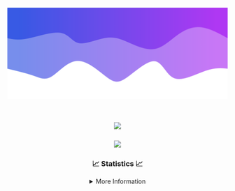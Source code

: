 ![Header](./IMG_4001.png)
<div align="center">

<h1 align="center">
  <a href="https://git.io/typing-svg">
    <img src="https://readme-typing-svg.herokuapp.com/?lines=Welcome+to+my+profile!+👋;JavaScript+developer.;&center=true&size=25">
  </a>
</h1>

<p align="center">
  <img src="https://lanyard.cnrad.dev/api/624702585596805130" />
</p>

### 📈 Statistics 📈
<details>
    <summary>More Information</summary>
    <br/>

<!--START_SECTION:waka-->
![Code Time](http://img.shields.io/badge/Code%20Time-185%20hrs%2014%20mins-blue)

![Profile Views](http://img.shields.io/badge/Profile%20Views-0-blue)

**🐱 My GitHub Data** 

> 📦 2.5 kB Used in GitHub's Storage 
 > 
> 🏆 3 Contributions in the Year 2024
 > 
> 🚫 Not Opted to Hire
 > 
> 📜 5 Public Repositories 
 > 
> 🔑 1 Private Repositories 
 > 
**I'm an Early 🐤** 

```text
🌞 Morning                365 commits         ███████░░░░░░░░░░░░░░░░░░   29.01 % 
🌆 Daytime                435 commits         █████████░░░░░░░░░░░░░░░░   34.58 % 
🌃 Evening                415 commits         ████████░░░░░░░░░░░░░░░░░   32.99 % 
🌙 Night                  43 commits          █░░░░░░░░░░░░░░░░░░░░░░░░   03.42 % 
```
📅 **I'm Most Productive on Wednesday** 

```text
Monday                   153 commits         ███░░░░░░░░░░░░░░░░░░░░░░   12.16 % 
Tuesday                  167 commits         ███░░░░░░░░░░░░░░░░░░░░░░   13.28 % 
Wednesday                298 commits         ██████░░░░░░░░░░░░░░░░░░░   23.69 % 
Thursday                 268 commits         █████░░░░░░░░░░░░░░░░░░░░   21.30 % 
Friday                   141 commits         ███░░░░░░░░░░░░░░░░░░░░░░   11.21 % 
Saturday                 107 commits         ██░░░░░░░░░░░░░░░░░░░░░░░   08.51 % 
Sunday                   124 commits         ██░░░░░░░░░░░░░░░░░░░░░░░   09.86 % 
```


📊 **This Week I Spent My Time On** 

```text
🕑︎ Time Zone: America/New_York

💬 Programming Languages: 
Java                     15 hrs 53 mins      ██████████████████████░░░   87.69 % 
Kotlin                   1 hr 5 mins         ██░░░░░░░░░░░░░░░░░░░░░░░   06.00 % 
XML                      59 mins             █░░░░░░░░░░░░░░░░░░░░░░░░   05.45 % 
YAML                     6 mins              ░░░░░░░░░░░░░░░░░░░░░░░░░   00.59 % 
Groovy                   2 mins              ░░░░░░░░░░░░░░░░░░░░░░░░░   00.23 % 

🔥 Editors: 
IntelliJ                 18 hrs 7 mins       █████████████████████████   100.00 % 

🐱‍💻 Projects: 
Sodium                   8 hrs 57 mins       ████████████░░░░░░░░░░░░░   49.42 % 
Mercury                  4 hrs 4 mins        ██████░░░░░░░░░░░░░░░░░░░   22.47 % 
hcf                      2 hrs 26 mins       ███░░░░░░░░░░░░░░░░░░░░░░   13.46 % 
Sacred Network           1 hr 16 mins        ██░░░░░░░░░░░░░░░░░░░░░░░   07.01 % 
shard                    34 mins             █░░░░░░░░░░░░░░░░░░░░░░░░   03.22 % 

💻 Operating System: 
Windows                  18 hrs 7 mins       █████████████████████████   100.00 % 
```

**I Mostly Code in Java** 

```text
Java                     25 repos            ██████████████████████░░░   89.29 % 
JavaScript               2 repos             ██░░░░░░░░░░░░░░░░░░░░░░░   07.14 % 
C++                      1 repo              █░░░░░░░░░░░░░░░░░░░░░░░░   03.57 % 
```



**Timeline**

![Lines of Code chart](https://raw.githubusercontent.com/DevDipin/DevDipin/main/assets/bar_graph.png)


 Last Updated on 27/03/2024 06:12:58 UTC
<!--END_SECTION:waka-->

![Footer](./IMG_4002.png)